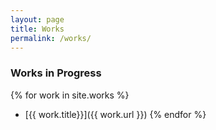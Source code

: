 ```yaml
---
layout: page
title: Works
permalink: /works/
---
```


### Works in Progress

{% for work in site.works %}
- [{{ work.title}}]({{ work.url }})
{% endfor %}